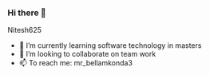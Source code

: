 ### Hi there 👋


Nitesh625



- 🌱 I’m currently learning software technology in masters
- 👯 I’m looking to collaborate on team work
- 📫 To reach me: mr_bellamkonda3

